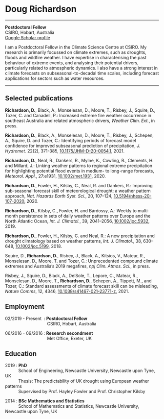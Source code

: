 Doug Richardson
============

-------------------     ----------------------------
**Postdoctoral Fellow**  
CSIRO, Hobart, Australia  
[Google Scholar profile](https://scholar.google.com.au/citations?user=syAWxsEAAAAJ&hl=en)

I am a Postdoctoral Fellow in the Climate Science Centre at CSIRO. My research is primarily focussed on climate extremes, such as droughts, floods and wildfire weather. I have expertise in characterising the past behaviour of extreme events, and analysing their potential drivers, particularly related to atmospheric dynamics. I also have a strong interest in climate forecasts on subseasonal-to-decadal time scales, including forecast applications for sectors such as water resources.
-------------------     ----------------------------

Selected publications
------------
**Richardson, D.**, Black, A., Monselesan, D., Moore, T., Risbey, J., Squire, D., Tozer, C. and Canadell, P.: Increased extreme fire weather occurrence in southeast Australia and related atmospheric drivers, *Weather Clim. Ext.*, in press.

**Richardson, D.**, Black, A., Monselesan, D., Moore, T., Risbey, J., Schepen, A., Squire, D. and Tozer, C.: Identifying periods of forecast model confidence for improved subseasonal prediction of precipitation, *J. Hydromet.* 22(2), 371-385, [10.1175/JHM-D-20-0054.1](https://doi.org/10.1175/JHM-D-20-0054.1), 2021.

**Richardson, D.**, Neal, R., Dankers, R., Mylne, K., Cowling, R., Clements, H. and Millard, J.: Linking weather patterns to regional extreme precipitation for highlighting potential flood events in medium- to long-range forecasts, *Meteorol. Appl.*, 27:e1931, [10.1002/met.1931](https://doi.org/10.1002/met.1931), 2020.

**Richardson, D.**, Fowler, H., Kilsby, C., Neal, R. and Dankers, R.: Improving sub-seasonal forecast skill of meteorological drought: a weather pattern approach, *Nat. Hazards Earth Syst. Sci.*, 20, 107–124, [10.5194/nhess-20-107-2020](https://www.nat-hazards-earth-syst-sci.net/20/107/2020/), 2020.

**Richardson, D.**, Kilsby, C., Fowler, H. and Bárdossy, A.: Weekly to multi‐month persistence in sets of daily weather patterns over Europe and the North Atlantic Ocean, *Int. J. Climatol.*, 39, 2041–2056, [10.1002/joc.5932](https://doi.org/10.1002/joc.5932), 2019.

**Richardson, D.**, Fowler, H., Kilsby, C. and Neal, R.: A new precipitation and drought climatology based on weather patterns, *Int. J. Climatol.*, 38, 630–648, [10.1002/joc.5199](https://doi.org/10.1002/joc.5199), 2018.

Squire, D., **Richardson, D.**, Risbey, J., Black, A., Kitsios, V., Matear, R., Monselesan, D., Moore, T. and Tozer, C.: Unprecedented compound climate extremes and Australia’s 2019 megafires, *npj Clim. Atmos. Sci.*, in press.

Risbey, J., Squire, D., Black, A., DelSole, T., Lepore, C., Matear, R., Monselesan, D., Moore, T., **Richardson, D.**, Schepen, A., Tippett, M., and Tozer, C.: Standard assessments of climate forecast skill can be misleading, *Nature Comms*, 12, 4346, [10.1038/s41467-021-23771-z](https://www.nature.com/articles/s41467-021-23771-z), 2021.


Employment
------------

02/2019 - Present&nbsp;
:    **Postdoctoral Fellow**  
&nbsp; &nbsp; &nbsp; &nbsp; &nbsp; &nbsp; &nbsp; &nbsp; &nbsp; &nbsp; &nbsp; &nbsp; &nbsp; &nbsp; &nbsp; &nbsp; &nbsp; &nbsp;CSIRO, Hobart, Australia

06/2016 - 09/2016
:    **Research secondment**  
&nbsp; &nbsp; &nbsp; &nbsp; &nbsp; &nbsp; &nbsp; &nbsp; &nbsp; &nbsp; &nbsp; &nbsp; &nbsp; &nbsp; &nbsp; &nbsp; &nbsp; &nbsp;Met Office, Exeter, UK

Education
------------

2019
:    **PhD**  
&nbsp; &nbsp; &nbsp; &nbsp; &nbsp; &nbsp;School of Engineering, Newcastle University, Newcastle upon Tyne, UK  
&nbsp; &nbsp; &nbsp; &nbsp; &nbsp; &nbsp;Thesis: The predictability of UK drought using European weather patterns  
&nbsp; &nbsp; &nbsp; &nbsp; &nbsp; &nbsp;Supervised by Prof. Hayley Fowler and Prof. Christopher Kilsby  

2014
: **BSc Mathematics and Statistics**  
&nbsp; &nbsp; &nbsp; &nbsp; &nbsp; &nbsp;School of Mathematics and Statistics, Newcastle University, Newcastle upon Tyne, UK

